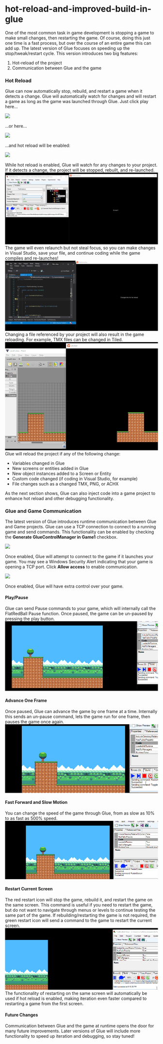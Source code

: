 # hot-reload-and-improved-build-in-glue

One of the most common task in game development is stopping a game to make small changes, then restarting the game. Of course, doing this just one time is a fast process, but over the course of an entire game this can add up. The latest version of Glue focuses on speeding up the stop/tweak/restart cycle. This version introduces two big features:

1. Hot-reload of the project
2. Communication between Glue and the game

### Hot Reload

Glue can now automatically stop, rebuild, and restart a game when it detects a change. Glue will automatically watch for changes and will restart a game as long as the game was launched through Glue. Just click play here...

![](../media/2019-11-img\_5dd6291e5df0d.png)

...or here...

![](../media/2019-11-img\_5dd62968a82a0.png)

...and hot reload will be enabled:

![](../media/2019-11-img\_5dd629b46fa3b.png)

While hot reload is enabled, Glue will watch for any changes to your project. If it detects a change, the project will be stopped, rebuilt, and re-launched. [![](../media/2019-11-kG6hvklZUo.gif)](../media/2019-11-kG6hvklZUo.gif) The game will even relaunch but not steal focus, so you can make changes in Visual Studio, save your file, and continue coding while the game compiles and re-launches! [![](../media/2019-11-cN3NMjUWBD.gif)](../media/2019-11-cN3NMjUWBD.gif) Changing a file referenced by your project will also result in the game reloading. For example, TMX files can be changed in Tiled. [![](../media/2019-11-Rrtnku7STP.gif)](../media/2019-11-Rrtnku7STP.gif) Glue will reload the project if any of the following change:

* Variables changed in Glue
* New screens or entities added in Glue
* New object instances added to a Screen or Entity
* Custom code changed (if coding in Visual Studio, for example)
* File changes such as a changed TMX, PNG, or ACHX

As the next section shows, Glue can also inject code into a game project to enhance hot reload and other debugging functionality.

### Glue and Game Communication

The latest version of Glue introduces runtime communication between Glue and Game projects. Glue can use a TCP connection to connect to a running game and send commands. This functionality can be enabled by checking the **Generate GlueControlManager in Game1** checkbox.

![](../media/2019-11-img\_5dd8aca39f110.png)

Once enabled, Glue will attempt to connect to the game if it launches your game. You may see a Windows Security Alert indicating that your game is opening a TCP port. Click **Allow access** to enable communication.

![](../media/2019-11-img\_5dd8abcc120d8.png)

Once enabled, Glue will have extra control over your game.

#### Play/Pause

Glue can send Pause commands to your game, which will internally call the FlatRedBall Pause function. Once paused, the game can be un-paused by pressing the play button. [![](../media/2019-11-6Bmuy0rlIH.gif)](../media/2019-11-6Bmuy0rlIH.gif)

#### Advance One Frame

Once paused, Glue can advance the game by one frame at a time. Internally this sends an un-pause command, lets the game run for one frame, then pauses the game once again. [![](../media/2019-11-Au5ZSOPx4M.gif)](../media/2019-11-Au5ZSOPx4M.gif)

#### Fast Forward and Slow Motion

You can change the speed of the game through Glue, from as slow as 10% to as fast as 500% speed. [![](../media/2019-11-iXhCBDBXsG.gif)](../media/2019-11-iXhCBDBXsG.gif)

#### Restart Current Screen

The red restart icon will stop the game, rebuild it, and restart the game on the same screen. This command is useful if you need to restart the game, but do not want to navigate through menus or levels to continue testing the same part of the game. If rebuilding/restarting the game is not required, the green restart icon will send a command to the game to restart the current screen. [![](../media/2019-11-orgeVh23yp.gif)](../media/2019-11-orgeVh23yp.gif) The functionality of restarting on the same screen will automatically be used if hot reload is enabled, making iteration even faster compared to restarting a game from the first screen.

#### Future Changes

Communication between Glue and the game at runtime opens the door for many future improvements. Later versions of Glue will include more functionality to speed up iteration and debugging, so stay tuned! &#x20;

